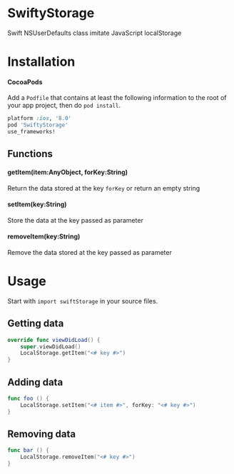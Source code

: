 # SwiftyStorage
Swift NSUserDefaults class imitate JavaScript localStorage

# Installation
#### CocoaPods
Add a `Podfile` that contains at least the following information to the root of your app project, then do `pod install`.
```ruby
platform :ios, '8.0'
pod 'SwiftyStorage'
use_frameworks!
```

## Functions

#### getItem(item:AnyObject, forKey:String)
Return the data stored at the key `forKey` or return an empty string
#### setItem(key:String) 
Store the data at the key passed as parameter

#### removeItem(key:String)
Remove the data stored at the key passed as parameter

# Usage
Start with `import swiftStorage` in your source files.

## Getting data
```swift
override func viewDidLoad() {
	super.viewDidLoad()
	LocalStorage.getItem("<# key #>")
}
```
## Adding data
```swift
func foo () {
 	LocalStorage.setItem("<# item #>", forKey: "<# key #>")
}
```
	
## Removing data
```swift
func bar () {
	LocalStorage.removeItem("<# key #>")
}
```
